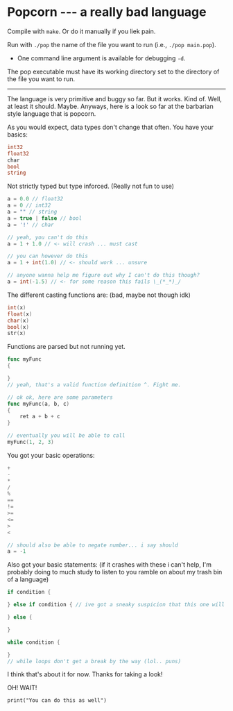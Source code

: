 # Popcorn --- a really bad language

Compile with `make`. Or do it manually if you liek pain.

Run with `./pop` the name of the file you want to run (i.e., `./pop main.pop`).

* One command line argument is available for debugging `-d`.

The pop executable must have its working directory set to the directory of the file you want to run.

---
The language is very primitive and buggy so far. But it works. Kind of. Well, at least it should. Maybe. Anyways, here is a look so far at the barbarian style language that is popcorn.

As you would expect, data types don't change that often.
You have your basics:
```go
int32
float32
char
bool
string
```

Not strictly typed but type inforced. (Really not fun to use)
```cpp
a = 0.0 // float32
a = 0 // int32
a = "" // string
a = true | false // bool
a = '!' // char

// yeah, you can't do this
a = 1 + 1.0 // <- will crash ... must cast

// you can however do this
a = 1 + int(1.0) // <- should work ... unsure

// anyone wanna help me figure out why I can't do this though?
a = int(-1.5) // <- for some reason this fails \_(*_*)_/
```
The different casting functions are: (bad, maybe not though idk)
```cpp
int(x)
float(x)
char(x)
bool(x)
str(x)
```
Functions are parsed but not running yet.
```go
func myFunc 
{

}
// yeah, that's a valid function definition ^. Fight me.

// ok ok, here are some parameters
func myFunc(a, b, c)
{
    ret a + b + c
}

// eventually you will be able to call
myFunc(1, 2, 3)
```
You got your basic operations:
```go
+
-
*
/
%
==
!=
>=
<=
>
<

// should also be able to negate number... i say should
a = -1
```
Also got your basic statements: (if it crashes with these i can't help, I'm probably doing to much study to listen to you ramble on about my trash bin of a language)
```cpp
if condition {

} else if condition { // ive got a sneaky suspicion that this one will fail

} else {

}

while condition {

}
// while loops don't get a break by the way (lol.. puns)
```
I think that's about it for now. Thanks for taking a look!







OH! WAIT!
```
print("You can do this as well")
```